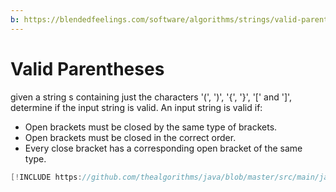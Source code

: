 ```yaml
---
b: https://blendedfeelings.com/software/algorithms/strings/valid-parentheses-algorithm.md
---
```


# Valid Parentheses
given a string s containing just the characters '(', ')', '{', '}', '[' and ']', determine
if the input string is valid. 
An input string is valid if: 
- Open brackets must be closed by the same type of brackets.
- Open brackets must be closed in the correct order. 
- Every close bracket has a corresponding open bracket of the same type.

```java
[!INCLUDE https://github.com/thealgorithms/java/blob/master/src/main/java/com/thealgorithms/strings/ValidParentheses.java]
```